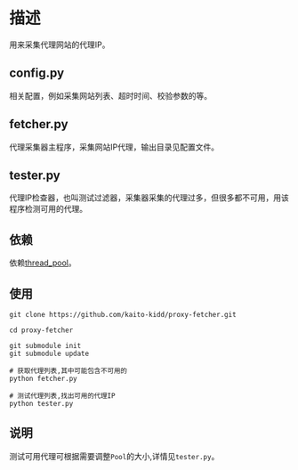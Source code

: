 # 描述
用来采集代理网站的代理IP。

## config.py
相关配置，例如采集网站列表、超时时间、校验参数的等。

## fetcher.py
代理采集器主程序，采集网站IP代理，输出目录见配置文件。

## tester.py
代理IP检查器，也叫测试过滤器，采集器采集的代理过多，但很多都不可用，用该程序检测可用的代理。

## 依赖
依赖[thread_pool](https://github.com/kaito-kidd/thread_pool)。

## 使用
    git clone https://github.com/kaito-kidd/proxy-fetcher.git

    cd proxy-fetcher

    git submodule init
    git submodule update

    # 获取代理列表,其中可能包含不可用的
    python fetcher.py

    # 测试代理列表,找出可用的代理IP
    python tester.py

## 说明
测试可用代理可根据需要调整`Pool`的大小,详情见`tester.py`。
